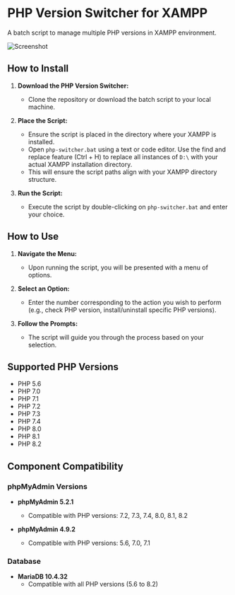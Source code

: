 # PHP Version Switcher for XAMPP

A batch script to manage multiple PHP versions in XAMPP environment.

![Screenshot](Screenshot%202025-03-24%20073402.png)

## How to Install

1. **Download the PHP Version Switcher:**
   - Clone the repository or download the batch script to your local machine.

2. **Place the Script:**
   - Ensure the script is placed in the directory where your XAMPP is installed.
   - Open `php-switcher.bat` using a text or code editor. Use the find and replace feature (Ctrl + H) to replace all instances of `D:\` with your actual XAMPP installation directory.
   - This will ensure the script paths align with your XAMPP directory structure.

3. **Run the Script:**
   - Execute the script by double-clicking on `php-switcher.bat` and enter your choice.

## How to Use

1. **Navigate the Menu:**
   - Upon running the script, you will be presented with a menu of options.

2. **Select an Option:**
   - Enter the number corresponding to the action you wish to perform (e.g., check PHP version, install/uninstall specific PHP versions).

3. **Follow the Prompts:**
   - The script will guide you through the process based on your selection.

## Supported PHP Versions
- PHP 5.6
- PHP 7.0
- PHP 7.1
- PHP 7.2
- PHP 7.3
- PHP 7.4
- PHP 8.0
- PHP 8.1
- PHP 8.2

## Component Compatibility

### phpMyAdmin Versions
- **phpMyAdmin 5.2.1**
  - Compatible with PHP versions: 7.2, 7.3, 7.4, 8.0, 8.1, 8.2

- **phpMyAdmin 4.9.2**
  - Compatible with PHP versions: 5.6, 7.0, 7.1

### Database
- **MariaDB 10.4.32**
  - Compatible with all PHP versions (5.6 to 8.2)